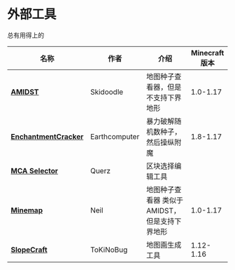 # 外部工具

总有用得上的

名称 | 作者 | 介绍 | Minecraft版本
-- | -- | -- | --
[**AMIDST**](https://github.com/toolbox4minecraft/amidst)| Skidoodle | 地图种子查看器，但是不支持下界地形 | 1.0-1.17
[**EnchantmentCracker**](https://github.com/Earthcomputer/EnchantmentCracker) | Earthcomputer | 暴力破解随机数种子，然后操纵附魔 | 1.8-1.17
[**MCA Selector**](https://github.com/Querz/mcaselector) | Querz | 区块选择编辑工具 | 
[**Minemap**](https://github.com/hube12/Minemap)| Neil | 地图种子查看器 类似于AMIDST，但是支持下界地形 | 1.0-1.17
[**SlopeCraft**](https://github.com/ToKiNoBug/SlopeCraft) | ToKiNoBug | 地图画生成工具 | 1.12-1.16
